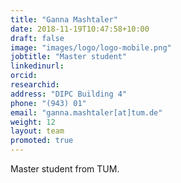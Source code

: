 ```yaml
---
title: "Ganna Mashtaler"
date: 2018-11-19T10:47:58+10:00
draft: false
image: "images/logo/logo-mobile.png"
jobtitle: "Master student"
linkedinurl:
orcid:
researchid:
address: "DIPC Building 4"
phone: "(943) 01"
email: "ganna.mashtaler[at]tum.de"
weight: 12
layout: team
promoted: true
---
```


Master student from TUM.
